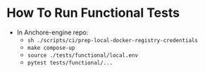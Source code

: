# How To Run Functional Tests
* In Anchore-engine repo:
	* `sh ./scripts/ci/prep-local-docker-registry-credentials`
	* `make compose-up`
	* `source ./tests/functional/local.env`
	* `pytest tests/functional/...`